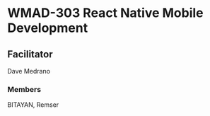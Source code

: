 # WMAD-303 React Native Mobile Development

## Facilitator
Dave Medrano

### Members
BITAYAN, Remser